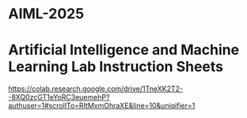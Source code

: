 # AIML-2025
# Artificial Intelligence and Machine Learning Lab Instruction Sheets
https://colab.research.google.com/drive/1TneXK2T2--8XQ0zcGT1eYoRC3euemehP?authuser=1#scrollTo=RItMxmOhraXE&line=10&uniqifier=1
